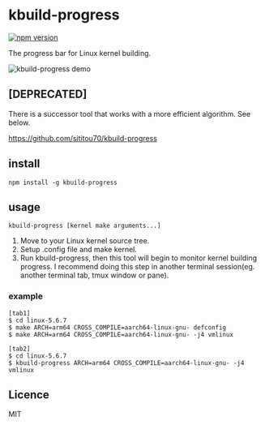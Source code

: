 # kbuild-progress

[![npm version](https://badge.fury.io/js/kbuild-progress.svg)](https://badge.fury.io/js/kbuild-progress)

The progress bar for Linux kernel building.

![kbuild-progress demo](https://user-images.githubusercontent.com/18525488/80591216-41910680-8a58-11ea-8aa4-646947a7521f.gif)

## **[DEPRECATED]**

There is a successor tool that works with a more efficient algorithm. See below.

https://github.com/sititou70/kbuild-progress

## install

`npm install -g kbuild-progress`

## usage

`kbuild-progress [kernel make arguments...]`

1. Move to your Linux kernel source tree.
1. Setup .config file and make kernel.
1. Run kbuild-progress, then this tool will begin to monitor kernel building progress. I recommend doing this step in another terminal session(eg. another terminal tab, tmux window or pane).

### example

```
[tab1]
$ cd linux-5.6.7
$ make ARCH=arm64 CROSS_COMPILE=aarch64-linux-gnu- defconfig
$ make ARCH=arm64 CROSS_COMPILE=aarch64-linux-gnu- -j4 vmlinux
```

```
[tab2]
$ cd linux-5.6.7
$ kbuild-progress ARCH=arm64 CROSS_COMPILE=aarch64-linux-gnu- -j4 vmlinux
```

## Licence

MIT
